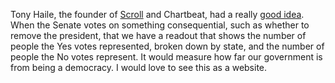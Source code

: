 Tony Haile, the founder of <a href="https://scroll.com/">Scroll</a> and Chartbeat, had a really <a href="https://twitter.com/arctictony/status/1225253452168781825">good idea</a>. When the Senate votes on something consequential, such as whether to remove the president, that we have a readout that shows the number of people the Yes votes represented, broken down by state, and the number of people the No votes represent. It would measure how far our government is from being a democracy. I would love to see this as a website. 
